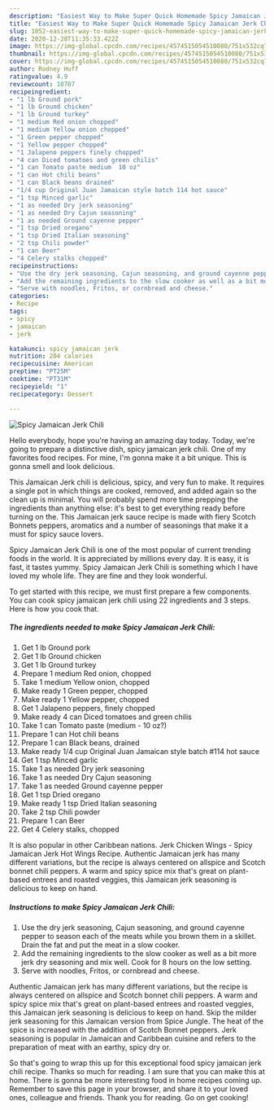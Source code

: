 ```yaml
---
description: "Easiest Way to Make Super Quick Homemade Spicy Jamaican Jerk Chili"
title: "Easiest Way to Make Super Quick Homemade Spicy Jamaican Jerk Chili"
slug: 1052-easiest-way-to-make-super-quick-homemade-spicy-jamaican-jerk-chili
date: 2020-12-28T11:35:33.422Z
image: https://img-global.cpcdn.com/recipes/4574515054510080/751x532cq70/spicy-jamaican-jerk-chili-recipe-main-photo.jpg
thumbnail: https://img-global.cpcdn.com/recipes/4574515054510080/751x532cq70/spicy-jamaican-jerk-chili-recipe-main-photo.jpg
cover: https://img-global.cpcdn.com/recipes/4574515054510080/751x532cq70/spicy-jamaican-jerk-chili-recipe-main-photo.jpg
author: Rodney Huff
ratingvalue: 4.9
reviewcount: 10707
recipeingredient:
- "1 lb Ground pork"
- "1 lb Ground chicken"
- "1 lb Ground turkey"
- "1 medium Red onion chopped"
- "1 medium Yellow onion chopped"
- "1 Green pepper chopped"
- "1 Yellow pepper chopped"
- "1 Jalapeno peppers finely chopped"
- "4 can Diced tomatoes and green chilis"
- "1 can Tomato paste medium  10 oz"
- "1 can Hot chili beans"
- "1 can Black beans drained"
- "1/4 cup Original Juan Jamaican style batch 114 hot sauce"
- "1 tsp Minced garlic"
- "1 as needed Dry jerk seasoning"
- "1 as needed Dry Cajun seasoning"
- "1 as needed Ground cayenne pepper"
- "1 tsp Dried oregano"
- "1 tsp Dried Italian seasoning"
- "2 tsp Chili powder"
- "1 can Beer"
- "4 Celery stalks chopped"
recipeinstructions:
- "Use the dry jerk seasoning, Cajun seasoning, and ground cayenne pepper to season each of the meats while you brown them in a skillet. Drain the fat and put the meat in a slow cooker."
- "Add the remaining ingredients to the slow cooker as well as a bit more jerk dry seasoning and mix well. Cook for 8 hours on the low setting."
- "Serve with noodles, Fritos, or cornbread and cheese."
categories:
- Recipe
tags:
- spicy
- jamaican
- jerk

katakunci: spicy jamaican jerk 
nutrition: 204 calories
recipecuisine: American
preptime: "PT25M"
cooktime: "PT31M"
recipeyield: "1"
recipecategory: Dessert

---
```



![Spicy Jamaican Jerk Chili](https://img-global.cpcdn.com/recipes/4574515054510080/751x532cq70/spicy-jamaican-jerk-chili-recipe-main-photo.jpg)

Hello everybody, hope you're having an amazing day today. Today, we're going to prepare a distinctive dish, spicy jamaican jerk chili. One of my favorites food recipes. For mine, I'm gonna make it a bit unique. This is gonna smell and look delicious.

This Jamaican Jerk chili is delicious, spicy, and very fun to make. It requires a single pot in which things are cooked, removed, and added again so the clean up is minimal. You will probably spend more time prepping the ingredients than anything else: it&#39;s best to get everything ready before turning on the. This Jamaican jerk sauce recipe is made with fiery Scotch Bonnets peppers, aromatics and a number of seasonings that make it a must for spicy sauce lovers.

Spicy Jamaican Jerk Chili is one of the most popular of current trending foods in the world. It is appreciated by millions every day. It is easy, it is fast, it tastes yummy. Spicy Jamaican Jerk Chili is something which I have loved my whole life. They are fine and they look wonderful.


To get started with this recipe, we must first prepare a few components. You can cook spicy jamaican jerk chili using 22 ingredients and 3 steps. Here is how you cook that.

<!--inarticleads1-->

##### The ingredients needed to make Spicy Jamaican Jerk Chili:

1. Get 1 lb Ground pork
1. Get 1 lb Ground chicken
1. Get 1 lb Ground turkey
1. Prepare 1 medium Red onion, chopped
1. Take 1 medium Yellow onion, chopped
1. Make ready 1 Green pepper, chopped
1. Make ready 1 Yellow pepper, chopped
1. Get 1 Jalapeno peppers, finely chopped
1. Make ready 4 can Diced tomatoes and green chilis
1. Take 1 can Tomato paste (medium - 10 oz?)
1. Prepare 1 can Hot chili beans
1. Prepare 1 can Black beans, drained
1. Make ready 1/4 cup Original Juan Jamaican style batch #114 hot sauce
1. Get 1 tsp Minced garlic
1. Take 1 as needed Dry jerk seasoning
1. Take 1 as needed Dry Cajun seasoning
1. Take 1 as needed Ground cayenne pepper
1. Get 1 tsp Dried oregano
1. Make ready 1 tsp Dried Italian seasoning
1. Take 2 tsp Chili powder
1. Prepare 1 can Beer
1. Get 4 Celery stalks, chopped


It is also popular in other Caribbean nations. Jerk Chicken Wings - Spicy Jamaican Jerk Hot Wings Recipe. Authentic Jamaican jerk has many different variations, but the recipe is always centered on allspice and Scotch bonnet chili peppers. A warm and spicy spice mix that&#39;s great on plant-based entrees and roasted veggies, this Jamaican jerk seasoning is delicious to keep on hand. 

<!--inarticleads2-->

##### Instructions to make Spicy Jamaican Jerk Chili:

1. Use the dry jerk seasoning, Cajun seasoning, and ground cayenne pepper to season each of the meats while you brown them in a skillet. Drain the fat and put the meat in a slow cooker.
1. Add the remaining ingredients to the slow cooker as well as a bit more jerk dry seasoning and mix well. Cook for 8 hours on the low setting.
1. Serve with noodles, Fritos, or cornbread and cheese.


Authentic Jamaican jerk has many different variations, but the recipe is always centered on allspice and Scotch bonnet chili peppers. A warm and spicy spice mix that&#39;s great on plant-based entrees and roasted veggies, this Jamaican jerk seasoning is delicious to keep on hand. Skip the milder jerk seasoning for this Jamaican version from Spice Jungle. The heat of the spice is increased with the addition of Scotch Bonnet peppers. Jerk seasoning is popular in Jamaican and Caribbean cuisine and refers to the preparation of meat with an earthy, spicy dry or. 

So that's going to wrap this up for this exceptional food spicy jamaican jerk chili recipe. Thanks so much for reading. I am sure that you can make this at home. There is gonna be more interesting food in home recipes coming up. Remember to save this page in your browser, and share it to your loved ones, colleague and friends. Thank you for reading. Go on get cooking!
